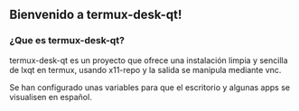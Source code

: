 ## Bienvenido a termux-desk-qt!

### ¿Que es termux-desk-qt?

termux-desk-qt es un proyecto que ofrece una instalación limpia y sencilla de lxqt en termux, usando x11-repo y la salida se manipula mediante vnc.

Se han configurado unas variables para que el escritorio y algunas apps se visualisen en español.
